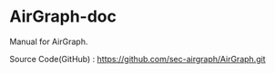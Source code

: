 # AirGraph-doc
Manual for AirGraph.

Source Code(GitHub) : https://github.com/sec-airgraph/AirGraph.git
